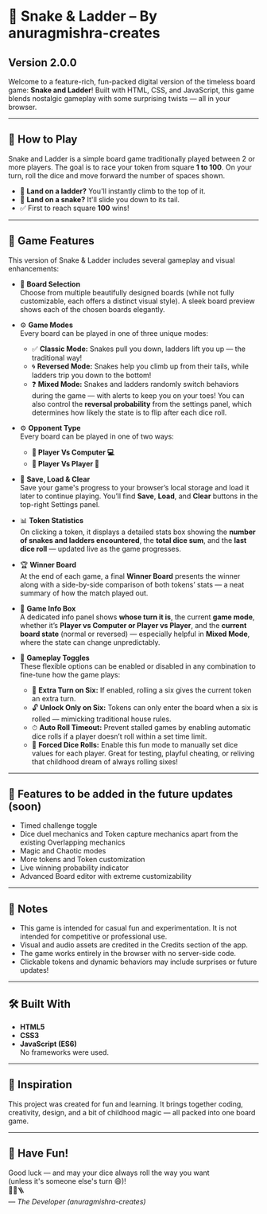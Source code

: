 # 🎲 Snake & Ladder – By anuragmishra-creates
## Version 2.0.0

Welcome to a feature-rich, fun-packed digital version of the timeless board game: **Snake and Ladder**! Built with HTML, CSS, and JavaScript, this game blends nostalgic gameplay with some surprising twists — all in your browser.

---

## 📖 How to Play

Snake and Ladder is a simple board game traditionally played between 2 or more players. The goal is to race your token from square **1 to 100**. On your turn, roll the dice and move forward the number of spaces shown.

- 🎯 **Land on a ladder?** You'll instantly climb to the top of it.
- 🐍 **Land on a snake?** It'll slide you down to its tail.
- ✅ First to reach square **100** wins!

---

## 🧩 Game Features

This version of Snake & Ladder includes several gameplay and visual enhancements:

- 🎨 **Board Selection**  
  Choose from multiple beautifully designed boards (while not fully customizable, each offers a distinct visual style). A sleek board preview shows each of the chosen boards elegantly.

- ⚙️ **Game Modes**  
  Every board can be played in one of three unique modes:

  - ✅ **Classic Mode:** Snakes pull you down, ladders lift you up — the traditional way!  
  - 🌀 **Reversed Mode:** Snakes help you climb up from their tails, while ladders trip you down to the bottom!  
  - ❓ **Mixed Mode:** Snakes and ladders randomly switch behaviors during the game — with alerts to keep you on your toes! You can also control the **reversal probability** from the settings panel, which determines how likely the state is to flip after each dice roll.

- ⚙️ **Opponent Type**  
  Every board can be played in one of two ways:  
  - **👤 Player Vs Computer 💻**  
  - **👤 Player Vs Player 👤**

- 💾 **Save, Load & Clear**  
  Save your game's progress to your browser’s local storage and load it later to continue playing. You’ll find **Save**, **Load**, and **Clear** buttons in the top-right Settings panel.

- 📊 **Token Statistics**  
  On clicking a token, it displays a detailed stats box showing the **number of snakes and ladders encountered**, the **total dice sum**, and the **last dice roll** — updated live as the game progresses.

- 🏆 **Winner Board**  
  At the end of each game, a final **Winner Board** presents the winner along with a side-by-side comparison of both tokens’ stats — a neat summary of how the match played out.

- 🧭 **Game Info Box**  
  A dedicated info panel shows **whose turn it is**, the current **game mode**, whether it’s **Player vs Computer or Player vs Player**, and the **current board state** (normal or reversed) — especially helpful in **Mixed Mode**, where the state can change unpredictably.

- 🔄 **Gameplay Toggles**  
  These flexible options can be enabled or disabled in any combination to fine-tune how the game plays:
  - 🎁 **Extra Turn on Six:** If enabled, rolling a six gives the current token an extra turn.
  - 🔓 **Unlock Only on Six:** Tokens can only enter the board when a six is rolled — mimicking traditional house rules.
  - ⏱ **Auto Roll Timeout:** Prevent stalled games by enabling automatic dice rolls if a player doesn’t roll within a set time limit.
  - 🎲 **Forced Dice Rolls:** Enable this fun mode to manually set dice values for each player. Great for testing, playful cheating, or reliving that childhood dream of always rolling sixes!

---

## 🔮  Features to be added in the future updates (soon)

- Timed challenge toggle
- Dice duel mechanics and Token capture mechanics apart from the existing Overlapping mechanics 
- Magic and Chaotic modes
- More tokens and Token customization
- Live winning probability indicator
- Advanced Board editor with extreme customizability

---

## 📌 Notes

- This game is intended for casual fun and experimentation. It is not intended for competitive or professional use.
- Visual and audio assets are credited in the Credits section of the app.
- The game works entirely in the browser with no server-side code.
- Clickable tokens and dynamic behaviors may include surprises or future updates!

---

## 🛠️ Built With

- **HTML5**
- **CSS3**
- **JavaScript (ES6)**  
  No frameworks were used.

---

## 🧠 Inspiration

This project was created for fun and learning. It brings together coding, creativity, design, and a bit of childhood magic — all packed into one board game.

---

## 🎉 Have Fun!

Good luck — and may your dice always roll the way you want  
(unless it's someone else's turn 😄)!  
🎲🐍🪜  
— *The Developer (anuragmishra-creates)*
